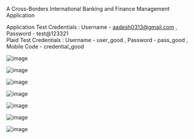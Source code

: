 A Cross-Borders International Banking and Finance Management Application

Application Test Credentials : Username - aadesh0313@gmail.com , Password - test@123321 </br>
Plaid Test Credentials : Username - user_good , Password - pass_good , Mobile Code - credential_good


![image](https://github.com/Aadesh098/horizon/assets/48157409/5ae34812-e87d-4683-b98e-2d3033c2b532)

![image](https://github.com/Aadesh098/horizon/assets/48157409/3ee74cf5-d4a4-457b-a173-a5dfe3f15ef7)

![image](https://github.com/Aadesh098/horizon/assets/48157409/30412607-a0b7-41f9-9f9c-f340cf4cc645)

![image](https://github.com/Aadesh098/horizon/assets/48157409/7913ddda-6bc8-483f-b388-82bbf6ea3dd2)

![image](https://github.com/Aadesh098/horizon/assets/48157409/05544084-adc6-4962-8cee-da34e13454a3)

![image](https://github.com/Aadesh098/horizon/assets/48157409/06b308c3-34ab-4a29-a9ab-070d3fd96a50)

![image](https://github.com/Aadesh098/horizon/assets/48157409/2c2d16b2-9a67-430e-a6bc-5330876f39f2)


